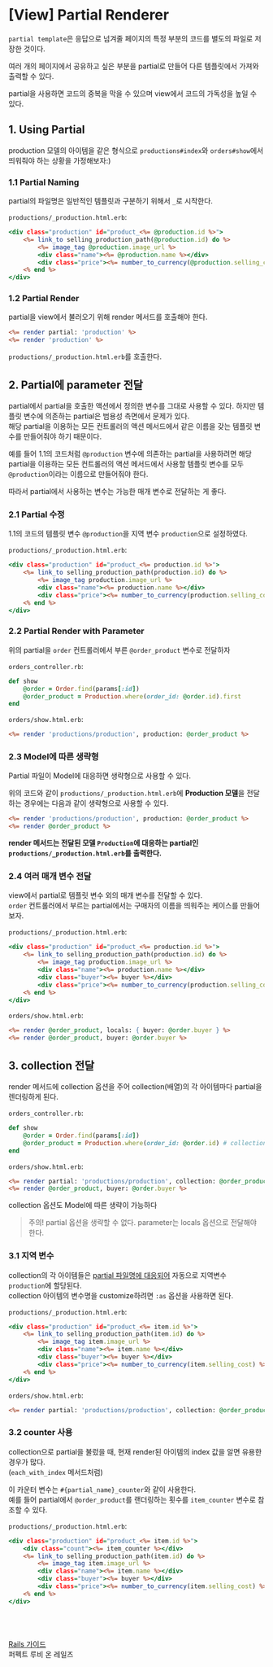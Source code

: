 # [View] Partial Renderer
`partial template`은 응답으로 넘겨줄 페이지의 특정 부분의 코드를 별도의 파일로 저장한 것이다.

여러 개의 페이지에서 공유하고 싶은 부분을 partial로 만들어 다른 템플릿에서 가져와 출력할 수 있다.

partial을 사용하면 코드의 중복을 막을 수 있으며 view에서 코드의 가독성을 높일 수 있다.

## 1. Using Partial
production 모델의 아이템을 같은 형식으로 `productions#index`와 `orders#show`에서 띄워줘야 하는 상황을 가정해보자:)

### 1.1 Partial Naming
partial의 파일명은 일반적인 템플릿과 구분하기 위해서 `_`로 시작한다.

`productions/_production.html.erb`:
```rhtml
<div class="production" id="product_<%= @production.id %>">
    <%= link_to selling_production_path(@production.id) do %>
        <%= image_tag @production.image_url %>
        <div class="name"><%= @production.name %></div>
        <div class="price"><%= number_to_currency(@production.selling_cost) %></div>
    <% end %>
</div>
```

### 1.2 Partial Render
partial을 view에서 불러오기 위해 render 메서드를 호출해야 한다.
```rhtml
<%= render partial: 'production' %>
<%= render 'production' %>
```

`productions/_production.html.erb`를 호출한다.

## 2. Partial에 parameter 전달
partial에서 partial을 호출한 액션에서 정의한 변수를 그대로 사용할 수 있다. 하지만 템플릿 변수에 의존하는 partial은 범용성 측면에서 문제가 있다.<br>
해당 partial을 이용하는 모든 컨트롤러의 액션 메서드에서 같은 이름을 갖는 템플릿 변수를 만들어줘야 하기 때문이다.

예를 들어 1.1의 코드처럼 `@production` 변수에 의존하는 partial을 사용하려면 해당 partial을 이용하는 모든 컨트롤러의 액션 메서드에서 사용할 템플릿 변수를 모두 `@production`이라는 이름으로 만들어줘야 한다.

따라서 partial에서 사용하는 변수는 가능한 매개 변수로 전달하는 게 좋다.

### 2.1 Partial 수정
1.1의 코드의 템플릿 변수 `@production`을 지역 변수 `production`으로 설정하였다.

`productions/_production.html.erb`:
```rhtml
<div class="production" id="product_<%= production.id %>">
    <%= link_to selling_production_path(production.id) do %>
        <%= image_tag production.image_url %>
        <div class="name"><%= production.name %></div>            
        <div class="price"><%= number_to_currency(production.selling_cost) %></div>
    <% end %>
</div>
```

### 2.2 Partial Render with Parameter
위의 partial을 `order` 컨트롤러에서 부른 `@order_product` 변수로 전달하자

`orders_controller.rb`:
```ruby
def show
    @order = Order.find(params[:id])
    @order_product = Production.where(order_id: @order.id).first
end
```

`orders/show.html.erb`:
```rhtml
<%= render 'productions/production', production: @order_product %>
```

### 2.3 Model에 따른 생략형
Partial 파일이 Model에 대응하면 생략형으로 사용할 수 있다.

위의 코드와 같이 `productions/_production.html.erb`에 **Production 모델**을 전달하는 경우에는 다음과 같이 생략형으로 사용할 수 있다.
```rhtml
<%= render 'productions/production', production: @order_product %>
<%= render @order_product %>
```

**render 메서드는 전달된 모델 `Production`에 대응하는 partial인 `productions/_production.html.erb`를 출력한다.**

### 2.4 여러 매개 변수 전달
view에서 partial로 템플릿 변수 외의 매개 변수를 전달할 수 있다.<br>
`order` 컨트롤러에서 부르는 partial에서는 구매자의 이름을 띄워주는 케이스를 만들어보자.

`productions/_production.html.erb`:
```rhtml
<div class="production" id="product_<%= production.id %>">
    <%= link_to selling_production_path(production.id) do %>
        <%= image_tag production.image_url %>
        <div class="name"><%= production.name %></div>
        <div class="buyer"><%= buyer %></div>
        <div class="price"><%= number_to_currency(production.selling_cost) %></div>
    <% end %>
</div>
```

`orders/show.html.erb`:
```rhtml
<%= render @order_product, locals: { buyer: @order.buyer } %>
<%= render @order_product, buyer: @order.buyer %>
```

## 3. collection 전달
render 메서드에 collection 옵션을 주어 collection(배열)의 각 아이템마다 partial을 렌더링하게 된다.

`orders_controller.rb`:
```ruby
def show
    @order = Order.find(params[:id])
    @order_product = Production.where(order_id: @order.id) # collection
end
```

`orders/show.html.erb`:
```rhtml
<%= render partial: 'productions/production', collection: @order_product, locals: { buyer: @order.buyer } %>
<%= render @order_product, buyer: @order.buyer %>
```

collection 옵션도 Model에 따른 생략이 가능하다

> 주의!
> partial 옵션을 생략할 수 없다.
> parameter는 locals 옵션으로 전달해야 한다.

### 3.1 지역 변수
collection의 각 아이템들은 <U>partial 파일명에 대응되어</U> 자동으로 지역변수 `production`에 할당된다.<br>
collection 아이템의 변수명을 customize하려면 `:as` 옵션을 사용하면 된다.

`productions/_production.html.erb`:
```rhtml
<div class="production" id="product_<%= item.id %>">
    <%= link_to selling_production_path(item.id) do %>
        <%= image_tag item.image_url %>
        <div class="name"><%= item.name %></div>
        <div class="buyer"><%= buyer %></div>
        <div class="price"><%= number_to_currency(item.selling_cost) %></div>
    <% end %>
</div>
```

`orders/show.html.erb`:
```rhtml
<%= render partial: 'productions/production', collection: @order_product, as: :item, locals: { buyer: @order.buyer } %>
```

### 3.2 counter 사용
collection으로 partial을 불렀을 때, 현재 render된 아이템의 index 값을 알면 유용한 경우가 많다.<br>(`each_with_index` 메서드처럼)

이 카운터 변수는 `#{partial_name}_counter`와 같이 사용한다.<br>
예를 들어 partial에서 `@order_product`를 랜더링하는 횟수를 `item_counter` 변수로 참조할 수 있다.

`productions/_production.html.erb`:
```rhtml
<div class="production" id="product_<%= item.id %>">
    <div class="count"><%= item_counter %></div>
    <%= link_to selling_production_path(item.id) do %>
        <%= image_tag item.image_url %>
        <div class="name"><%= item.name %></div>
        <div class="buyer"><%= buyer %></div>
        <div class="price"><%= number_to_currency(item.selling_cost) %></div>
    <% end %>
</div>
```

<br><br><br>
[Rails 가이드](http://api.rubyonrails.org/classes/ActionView/PartialRenderer.html)<br>
퍼펙트 루비 온 레일즈
